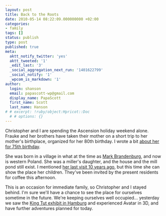 ```yaml
---
layout: post
title: Back to the Roots
date: 2010-05-14 08:22:09.000000000 +02:00
categories:
- family
tags: []
status: publish
type: post
published: true
meta:
  aktt_notify_twitter: 'yes'
  aktt_tweeted: '1'
  _edit_last: '3'
  _social_aggregation_next_run: '1401622799'
  _social_notify: '1'
  _wpcom_is_markdown: '1'
author:
  login: shanson
  email: papascott-wp@gmail.com
  display_name: PapaScott
  first_name: Scott
  last_name: Hanson
# # excerpt: !ruby/object:Hpricot::Doc
  # # options: {}
---
```

<p>Christopher and I are spending the Ascension holiday weekend alone. Frauke and her brothers have taken their mother on a short trip to her mother's birthplace, organized for her 80th birthday. I wrote a bit <a href="http://www.papascott.de/archives/2005/05/08/determination/">about her for 75th birthday</a>.</p>
<p>She was born in a village in what at the time as <a href="http://en.wikipedia.org/wiki/Margraviate_of_Brandenburg">Mark Brandenburg</a>, and now is western Poland. She was a miller's daughter, and the house and the mill pond still exist. I mentioned <a href="http://www.papascott.de/archives/2000/07/08/tel-aviv/">her last visit 10 years ago</a>, but this time she can show the place her children. They've been invited by the present residents for coffee this afternoon.</p>
<p>This is an occasion for immediate family, so Christopher and I stayed behind. I'm sure we'll have a chance to see the place for ourselves sometime in the future. We're keeping ourselves well occupied... yesterday we saw the <a href="http://www.tut-ausstellung.com/en/hamburg/the-great-tutanchamun-must-see-exhibition.html">King Tut exhibit in Hamburg</a> and experienced Avatar in 3D, and have further adventures planned for today.</p>
